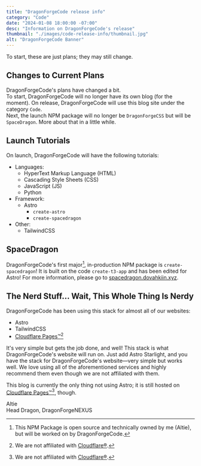 ```yaml
---
title: "DragonForgeCode release info"
category: "Code"
date: "2024-01-08 18:00:00 -07:00"
desc: "Information on DragonForgeCode's release"
thumbnail: "./images/code-release-info/thumbnail.jpg"
alt: "DragonForgeCode Banner"
---
```

To start, these are just plans; they may still change.

## Changes to Current Plans
DragonForgeCode's plans have changed a bit.  
To start, DragonForgeCode will no longer have its own blog (for the moment). On release, DragonForgeCode will use this blog site under the category `Code`.  
Next, the launch NPM package will no longer be `DragonForgeCSS` but will be `SpaceDragon`. More about that in a little while.

## Launch Tutorials
On launch, DragonForgeCode will have the following tutorials:
* Languages:
  * HyperText Markup Language (HTML)
  * Cascading Style Sheets (CSS)
  * JavaScript (JS)
  * Python
* Framework:
  * Astro
    * `create-astro`
    * `create-spacedragon`
* Other:
  * TailwindCSS

## SpaceDragon
DragonForgeCode's first major[^1], in-production NPM package is `create-spacedragon`! It is built on the code `create-t3-app` and has been edited for Astro! For more information, please go to [spacedragon.dovahkiin.xyz](https://spacedragon.dovahkiin.xyz).

## The Nerd Stuff... Wait, This Whole Thing Is Nerdy
DragonForgeCode has been using this stack for almost all of our websites:
* Astro
* TailwindCSS
* [Cloudflare Pages™](https://pages.cloudflare.com/)[^2]

It's very simple but gets the job done, and well! This stack is what DragonForgeCode's website will run on. Just add Astro Starlight, and you have the stack for DragonForgeCode's website—very simple but works well. We love using all of the aforementioned services and highly recommend them even though we are not affiliated with them.

This blog is currently the only thing not using Astro; it is still hosted on [Cloudflare Pages™](https://pages.cloudflare.com/)[^2], though.

Altie  
Head Dragon, DragonForgeNEXUS
[^1]: This NPM Package is open source and technically owned by me (Altie), but will be worked on by DragonForgeCode.
[^2]: We are not affiliated with [Cloudflare®](https://www.cloudflare.com).
